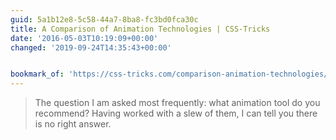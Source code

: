 ```yaml
---
guid: 5a1b12e8-5c58-44a7-8ba8-fc3bd0fca30c
title: A Comparison of Animation Technologies | CSS-Tricks
date: '2016-05-03T10:19:09+00:00'
changed: '2019-09-24T14:35:43+00:00'


bookmark_of: 'https://css-tricks.com/comparison-animation-technologies/'
---
```



<blockquote>The question I am asked most frequently: what animation tool do you recommend? Having worked with a slew of them, I can tell you there is no right answer.</blockquote>
